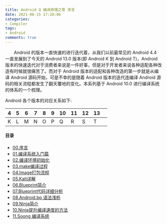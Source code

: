 ```yaml
---
title: Android Q 编译原理之零 序言
date: 2021-06-15 17:20:06
categories:
- Compiler
tags:
- Android
comments: true
---
```


<p style="text-indent:2em">Android 的版本一直快速的进行迭代着，从我们以前最常见的 Android 4.4 一直发展到了今天的 Android 13.0 版本(即 Android K 到 Android T)，Android 版本的快速迭代对于消费者来说是一件好事，但是对于开发者来说各种适配各种改造有时候就很痛苦了。而对于 Android 版本的适配和各种改造的第一步就是从编译 Android 源码开始，可是不幸的是随着 Android 版本的迭代连编译 Android 源码的相关流程都发生了翻天覆地的变化。本系列基于 Android 10.0 进行编译系统的体系的一个梳理。</p>

Android 各个版本的对应关系如下:

| 4    | 5    | 6    | 7    | 8    | 9    | 10   | 11   | 12   | 13   |      |
| ---- | ---- | ---- | ---- | ---- | ---- | ---- | ---- | ---- | ---- | ---- |
| K    | L    | M    | N    | O    | P    | Q    | R    | S    | T    |      |

#### 目录

- [00.序言](https://ljw-luojianwei.github.io/2021/06/15/Android-Q-编译原理之零-序言)
- [01.编译系统入门篇](https://ljw-luojianwei.github.io/2021/06/15/Android-Q-编译原理之一-编译系统入门篇)
- [02.编译环境初始化](https://ljw-luojianwei.github.io/2021/06/16/Android-Q-编译原理之二-编译环境初始化)
- [03.make编译过程](https://ljw-luojianwei.github.io/2021/07/08/Android-Q-编译原理之三-make编译过程/)
- [04.Image打包流程](https://ljw-luojianwei.github.io/2021/07/08/Android-Q-编译系统之四-Image打包流程/)
- [05.Kati详解](https://ljw-luojianwei.github.io/2021/07/08/Android-Q-编译原理之五-Kati详解)
- [06.Blueprint简介](https://ljw-luojianwei.github.io/2021/07/08/Android-Q-编译原理之六-Blueprint简介/)
- [07.Blueprint代码详细分析](https://ljw-luojianwei.github.io/2021/07/08/Android-Q-编译原理之七-Blueprint代码详细分析/)
- [08.Android.bp 语法浅析](https://ljw-luojianwei.github.io/2021/07/08/Android-Q-编译原理之八-Android-bp-语法浅析/)
- [09.Ninja简介](https://ljw-luojianwei.github.io/2021/07/08/Android-Q-编译原理之九-Ninja简介/)
- [10.Ninja提升编译速度的方法](https://ljw-luojianwei.github.io/2021/07/08/Android-Q-编译原理之十-Ninja提升编译速度的方法/)
- [11.Soong 编译系统](https://ljw-luojianwei.github.io/2021/07/08/Android-Q-编译原理十一-Soong-编译系统/)

